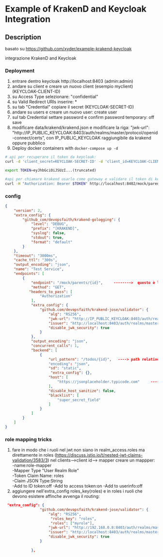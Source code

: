 # Example of KrakenD and Keycloak Integration

## Description

basato su https://github.com/xyder/example-krakend-keycloak

integrazione KrakenD and Keycloak

### Deployment

1. entrare dentro keycloak http://localhost:8403   (admin:admin)
2. andare su client e creare un nuovo client (esempio myclient) (KEYCLOAK-CLIENT-ID)
3. su Access Type selezionare: "confidential"
4. su Valid Redirect URIs inserire: *
5. su tab "Credential" copiare il secret (KEYCLOAK-SECRET-ID)
6. andare su users e creare un nuovo user: create user
7. sul tab Credential settare password e confirm password  temporary: off save 
8. modificare data/krakend/krakend.json e modificare la riga:
"jwk-url": "http://IP_PUBLIC_KEYCLOAK:8403/auth/realms/master/protocol/openid-connect/certs",
con IP_PUBLIC_KEYCLOAK raggiungibile da krakend oppure pubblico
9. Deploy docker containers with `docker-compose up -d`


```bash
# api per recuperare il token da keycloak:
curl -d 'client_secret=KEYCLOAK-SECRET-ID' -d 'client_id=KEYCLOAK-CLIENT-ID' -d 'username=valerio' -d 'password=valerio' -d 'grant_type=password' 'http://localhost:8403/auth/realms/master/protocol/openid-connect/token' 

export TOKEN=eyJhbGciOiJSUzI...(truncated)

#api per chiamare krakend usarlo come gateway e validare il token di keycloak:
curl -H "Authorization: Bearer $TOKEN" http://localhost:8402/mock/parents/1 -i


```

### config
```json
{
    "version": 2,
    "extra_config": {
        "github_com/devopsfaith/krakend-gologging": {
            "level": "DEBUG",
            "prefix": "[KRAKEND]",
            "syslog": false,
            "stdout": true,
            "format": "default"
        }
    },
    "timeout": "3000ms",
    "cache_ttl": "300s",
    "output_encoding": "json",
    "name": "Test Service",
    "endpoints": [
        {
            "endpoint": "/mock/parents/{id}",     -------->  questo è l'end-point richiamabile su krakend
            "method": "GET",
           "headers_to_pass": [
                "Authorization"
            ],
            "extra_config": {
                "github.com/devopsfaith/krakend-jose/validator": {
                    "alg": "RS256",
					"jwk-url": "http://IP_PUBLIC_KEYCLOAK:8403/auth/realms/master/protocol/openid-connect/certs",   ----> ip pubblico raggiungibile da krakend
                    "issuer": "http://localhost:8403/auth/realms/master",    ----> lasciare localhost (è proprio iss definito nel token)
                    "disable_jwk_security": true
                }
            },
            "output_encoding": "json",
            "concurrent_calls": 1,
            "backend": [
                {
                    "url_pattern": "/todos/{id}",   ----> path relativo da richiamare rispetto a https://jsonplaceholder.typicode.com
                    "encoding": "json",
                    "sd": "static",
                     "extra_config": {},
                    "host": [
                        "https://jsonplaceholder.typicode.com"     ----->  base url dove girare la richiesta
                    ],
                    "disable_host_sanitize": false,
                    "blacklist": [
                        "super_secret_field"
                    ]
                }
            ]
        }
    ]
}
```


### role mapping tricks
1. fare in modo che i ruoli nel jwt non siano in realm_access.roles ma direttamente in roles (https://discuss.istio.io/t/nested-jwt-claims-validation/3583/3)
nel clients-->client id--> mapper creare un mappper: 
-name:role-mapper  
-Mapper Type "User Realm Role"  
-Token Claim Name: roles  
-Claim JSON Type:String  
-Add to ID token:off 
-Add to access token:on 
-Add to userinfo:off
2. aggiungere nell'extra_config roles_key(roles) e in roles i ruoli che devono esistere affinche avvenga il routing:
```json
 "extra_config": {
                "github.com/devopsfaith/krakend-jose/validator": {
                    "alg": "RS256",
					 "roles_key": "roles",
                     "roles": ["myrole"],
					"jwk-url": "http://192.168.0.8:8403/auth/realms/master/protocol/openid-connect/certs",
                    "issuer": "http://localhost:8403/auth/realms/master",
                    "disable_jwk_security": true
                }
				
            },
```			